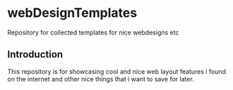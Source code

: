 # webDesignTemplates
Repository for collected templates for nice webdesigns etc

## Introduction
This repository is for showcasing cool and nice web layout features i found on the internet and other nice things that i want to save for later.

